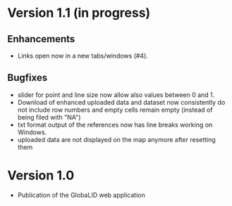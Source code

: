 # Version 1.1 (in progress)

## Enhancements

* Links open now in a new tabs/windows (#4). 

## Bugfixes

* slider for point and line size now allow also values between 0 and 1. 
* Download of enhanced uploaded data and dataset now consistently do not include row numbers and empty cells remain empty (instead of being filed with "NA")
* txt format output of the references now has line breaks working on Windows. 
* uploaded data are not displayed on the map anymore after resetting them

# Version 1.0 

* Publication of the GlobaLID web application